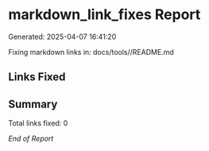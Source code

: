 # markdown_link_fixes Report
Generated: 2025-04-07 16:41:20

Fixing markdown links in: docs/tools//README.md

## Links Fixed


## Summary

Total links fixed: 0

*End of Report*

